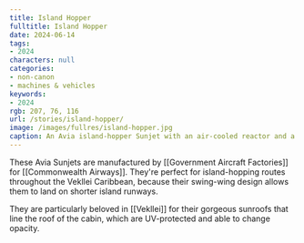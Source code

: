 ```yaml
---
title: Island Hopper
fulltitle: Island Hopper
date: 2024-06-14
tags:
- 2024
characters: null
categories:
- non-canon
- machines & vehicles
keywords:
- 2024
rgb: 207, 76, 116
url: /stories/island-hopper/
image: /images/fullres/island-hopper.jpg
caption: An Avia island-hopper Sunjet with an air-cooled reactor and a swing wing.
---
```

These Avia Sunjets are manufactured by [[Government Aircraft Factories]] for [[Commonwealth Airways]]. They're perfect for island-hopping routes throughout the Vekllei Caribbean, because their swing-wing design allows them to land on shorter island runways.

They are particularly beloved in [[Vekllei]] for their gorgeous sunroofs that line the roof of the cabin, which are UV-protected and able to change opacity.
